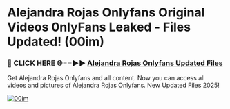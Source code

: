 # Alejandra Rojas Onlyfans Original Videos 0nlyFans Leaked - Files Updated! (00im)

<h3>🔴 CLICK HERE 🌐==►► <a href="https://tinyurl.com/x26r9saj" rel="nofollow">Alejandra Rojas Onlyfans Updated Files</a></h3>

Get Alejandra Rojas Onlyfans and all content. Now you can access all videos and pictures of Alejandra Rojas Onlyfans. New Updated Files 2025!

[![00im](https://i.imgur.com/LkgZPqh.gif)](https://tinyurl.com/x26r9saj)

